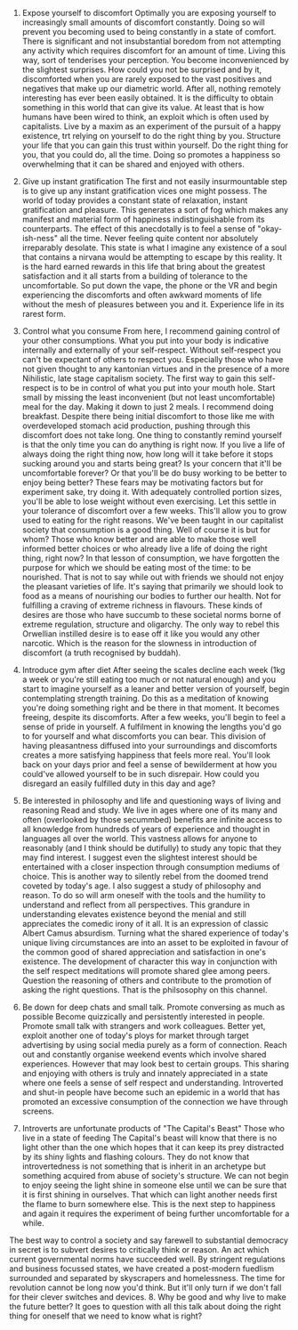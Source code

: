 1. Expose yourself to discomfort
Optimally you are exposing yourself to increasingly small amounts of discomfort constantly. Doing so will prevent you becoming used to being constantly in a state of comfort. There is significant and not insubstantial boredom from not attempting any activity which requires discomfort for an amount of time. Living this way, sort of tenderises your perception. You become inconvenienced by the slightest surprises. How could you not be surprised and by it, discomforted when you are rarely exposed to the vast positives and negatives that make up our diametric world. After all, nothing remotely interesting has ever been easily obtained. It is the difficulty to obtain something in this world that can give its value. At least that is how humans have been wired to think, an exploit which is often used by capitalists. Live by a maxim as an experiment of the pursuit of a happy existence, trt relying on yourself to do the right thing by you. Structure your life that you can gain this trust within yourself. Do the right thing for you, that you could do, all the time. Doing so promotes a happiness so overwhelming that it can be shared and enjoyed with others. 
2. Give up instant gratification
The first and not easily insurmountable step is to give up any instant gratification vices one might possess. The world of today provides a constant state of relaxation, instant gratification and pleasure. This generates a sort of fog which makes any manifest and material form of happiness indistinguishable from its counterparts. The effect of this anecdotally is to feel a sense of "okay-ish-ness" all the time. Never feeling quite content nor absolutely irreparably desolate. This state is what I imagine any existence of a soul that contains a nirvana would be attempting to escape by this reality. It is the hard earned rewards in this life that bring about the greatest satisfaction and it all starts from a building of tolerance to the uncomfortable. So put down the vape, the phone or the VR and begin experiencing the discomforts and often awkward moments of life without the mesh of pleasures between you and it. Experience life in its rarest form. 
3. Control what you consume
From here, I recommend gaining control of your other consumptions. What you put into your body is indicative internally and externally of your self-respect. Without self-respect you can't be expectant of others to respect you. Especially those who have not given thought to any kantonian virtues and in the presence of a more Nihilistic, late stage capitalism society. The first way to gain this self-respect is to be in control of what you put into your mouth hole. Start small by missing the least inconvenient (but not least uncomfortable) meal for the day. Making it down to just 2 meals. I recommend doing breakfast. Despite there being initial discomfort to those like me with overdeveloped stomach acid production, pushing through this discomfort does not take long. One thing to constantly remind yourself is that the only time you can do anything is right now. If you live a life of always doing the right thing now, how long will it take before it stops sucking around you and starts being great? Is your concern that it'll be uncomfortable forever? Or that you'll be do busy working to be better to enjoy being better? These fears may be motivating factors but for experiment sake, try doing it. With adequately controlled portion sizes, you'll be able to lose weight without even exercising. Let this settle in your tolerance of discomfort over a few weeks. This'll allow you to grow used to eating for the right reasons. We've been taught in our capitalist society that consumption is a good thing. Well of course it is but for whom? Those who know better and are able to make those well informed better choices or who already live a life of doing the right thing, right now? In that lesson of consumption, we have forgotten the purpose for which we should be eating most of the time: to be nourished. That is not to say while out with friends we should not enjoy the pleasant varieties of life. It's saying that primarily we should look to food as a means of nourishing our bodies to further our health. Not for fulfilling a craving of extreme richness in flavours. These kinds of desires are those who have succumb to these societal norms borne of extreme regulation, structure and oligarchy. The only way to rebel this Orwellian instilled desire is to ease off it like you would any other narcotic. Which is the reason for the slowness in introduction of discomfort (a truth recognised by buddah).  
4. Introduce gym after diet
After seeing the scales decline each week (1kg a week or you're still eating too much or not natural enough) and you start to imagine yourself as a leaner and better version of yourself, begin contemplating strength training. Do this as a meditation of knowing you're doing something right and be there in that moment. It becomes freeing, despite its discomforts. After a few weeks, you'll begin to feel a sense of pride in yourself. A fulfilment in knowing the lengths you'd go to for yourself and what discomforts you can bear. This division of having pleasantness diffused into your surroundings and discomforts creates a more satisfying happiness that feels more real. You'll look back on your days prior and feel a sense of bewilderment at how you could've allowed yourself to be in such disrepair. How could you disregard an easily fulfilled duty in this day and age? 

5. Be interested in philosophy and life and questioning ways of living and reasoning
Read and study. We live in ages where one of its many and often (overlooked by those secummbed) benefits are infinite access to all knowledge from hundreds of years of experience and thought in languages all over the world. This vastness allows for anyone to reasonably (and I think should be dutifully) to study any topic that they may find interest. I suggest even the slightest interest should be entertained with a closer inspection through consumption mediums of choice. This is another way to silently rebel from the doomed trend coveted by today's age. I also suggest a study of philosophy and reason. To do so will arm oneself with the tools and the humility to understand and reflect from all perspectives. This grandure in understanding elevates existence beyond the menial and still appreciates the comedic irony of it all. It is an expression of classic Albert Camus absurdism. Turning what the shared experience of today's unique living circumstances are into an asset to be exploited in favour of the common good of shared appreciation and satisfaction in one's existence. The development of character this way in conjunction with the self respect meditations will promote shared glee among peers. Question the reasoning of others and contribute to the promotion of asking the right questions. That is the philsosophy on this channel.
6. Be down for deep chats and small talk. Promote conversing as much as possible 
Become quizzically and persistently interested in people. Promote small talk with strangers and work colleagues. Better yet, exploit another one of today's ploys for market through target advertising by using social media purely as a form of connection. Reach out and constantly organise weekend events which involve shared experiences. However that may look best to certain groups. This sharing and enjoying with others is truly and innately appreciated in a state where one feels a sense of self respect and understanding. Introverted and shut-in people have become such an epidemic in a world that has promoted an excessive consumption of the connection we have through screens. 
7. Introverts are unfortunate products of "The Capital's Beast"
Those who live in a state of feeding The Capital's beast will know that there is no light other than the one which hopes that it can keep its prey distracted by its shiny lights and flashing colours. They do not know that introvertedness is not something that is inherit in an archetype but something acquired from abuse of society's structure. We can not begin to enjoy seeing the light shine in someone else until we can be sure that it is first shining in ourselves. That which can light another needs first the flame to burn somewhere else. This is the next step to happiness and again it requires the experiment of being further uncomfortable for a while. 

The best way to control a society and say farewell to substantial democracy in secret is to subvert desires to critically think or reason. An act which current governmental norms have succeeded well. By stringent regulations and business focussed states, we have created a post-modern fuedlism surrounded and separated by skyscrapers and homelessness. The time for revolution cannot be long now you'd think. But it'll only turn if we don't fall for their clever switches and devices.
8. Why be good and why live to make the future better? 
It goes to question with all this talk about doing the right thing for oneself that we need to know what is right?